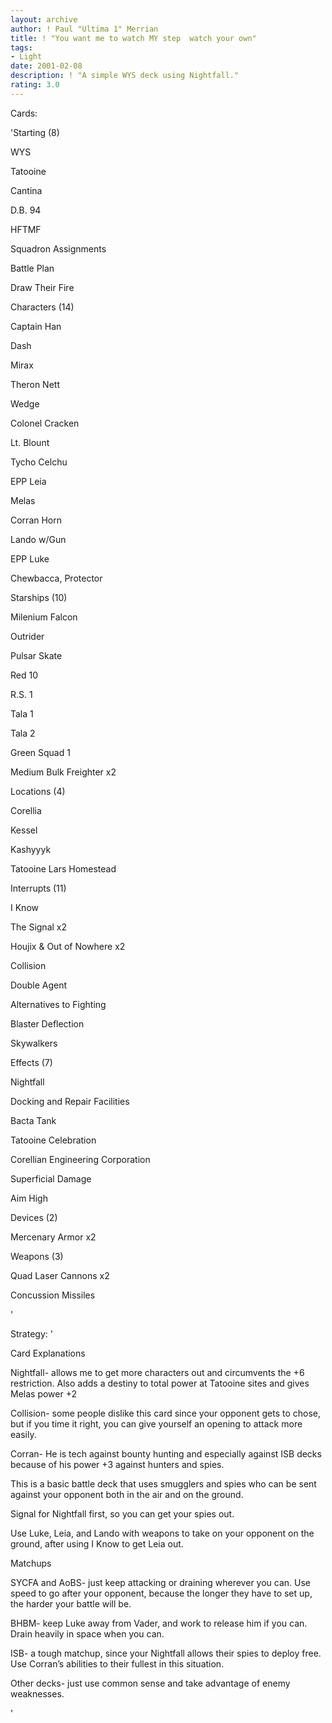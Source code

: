 ```yaml
---
layout: archive
author: ! Paul "Ultima 1" Merrian
title: ! "You want me to watch MY step  watch your own"
tags:
- Light
date: 2001-02-08
description: ! "A simple WYS deck using Nightfall."
rating: 3.0
---
```

Cards: 

'Starting (8)

WYS

Tatooine

Cantina

D.B. 94

HFTMF

Squadron Assignments

Battle Plan

Draw Their Fire


Characters (14)

Captain Han

Dash

Mirax

Theron Nett

Wedge

Colonel Cracken

Lt. Blount

Tycho Celchu

EPP Leia 

Melas

Corran Horn

Lando w/Gun

EPP Luke

Chewbacca, Protector


Starships (10)

Milenium Falcon

Outrider

Pulsar Skate

Red 10

R.S. 1

Tala 1

Tala 2

Green Squad 1

Medium Bulk Freighter x2


Locations (4)

Corellia

Kessel

Kashyyyk

Tatooine  Lars Homestead


Interrupts (11)

I Know

The Signal x2

Houjix & Out of Nowhere x2

Collision

Double Agent

Alternatives to Fighting

Blaster Deflection

Skywalkers


Effects (7)

Nightfall

Docking and Repair Facilities

Bacta Tank

Tatooine Celebration

Corellian Engineering Corporation

Superficial Damage

Aim High


Devices (2)

Mercenary Armor x2


Weapons (3)

Quad Laser Cannons x2

Concussion Missiles


'

Strategy: '

Card Explanations

Nightfall- allows me to get more characters out and circumvents the +6 restriction.  Also adds a destiny to total power at Tatooine sites and gives Melas power +2

Collision- some people dislike this card since your opponent gets to chose, but if you time it right, you can give yourself an opening to attack more easily.

Corran- He is tech against bounty hunting and especially against ISB decks because of his power +3 against hunters and spies.


This is a basic battle deck that uses smugglers and spies who can be sent against your opponent both in the air and on the ground.

Signal for Nightfall first, so you can get your spies out.


Use Luke, Leia, and Lando with weapons to take on your opponent on the ground, after using I Know to get Leia out.


Matchups


SYCFA and AoBS- just keep attacking or draining wherever you can.  Use speed to go after your opponent, because the longer they have to set up, the harder your battle will be.


BHBM- keep Luke away from Vader, and work to release him if you can.  Drain heavily in space when you can.


ISB- a tough matchup, since your Nightfall allows their spies to deploy free.  Use Corran’s abilities to their fullest in this situation.


Other decks- just use common sense and take advantage of enemy weaknesses.

'